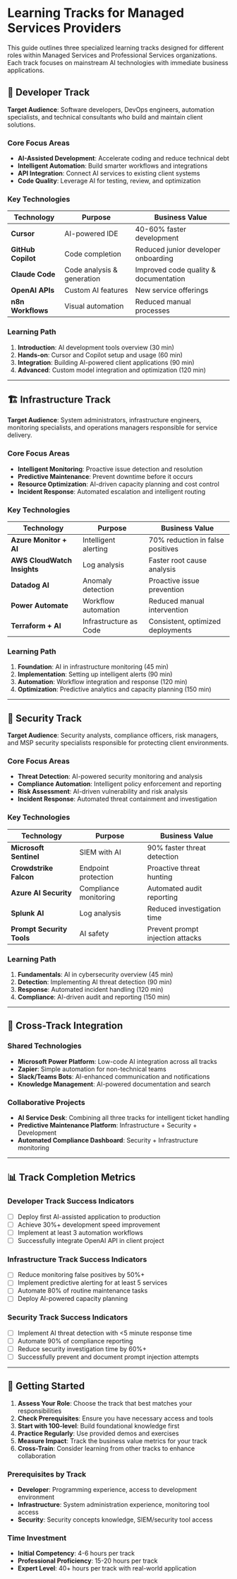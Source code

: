 # Learning Tracks for Managed Services Providers

This guide outlines three specialized learning tracks designed for different roles within Managed Services and Professional Services organizations. Each track focuses on mainstream AI technologies with immediate business applications.

## 🔧 Developer Track

**Target Audience**: Software developers, DevOps engineers, automation specialists, and technical consultants who build and maintain client solutions.

### Core Focus Areas
- **AI-Assisted Development**: Accelerate coding and reduce technical debt
- **Intelligent Automation**: Build smarter workflows and integrations  
- **API Integration**: Connect AI services to existing client systems
- **Code Quality**: Leverage AI for testing, review, and optimization

### Key Technologies
| Technology | Purpose | Business Value |
|------------|---------|----------------|
| **Cursor** | AI-powered IDE | 40-60% faster development |
| **GitHub Copilot** | Code completion | Reduced junior developer onboarding |
| **Claude Code** | Code analysis & generation | Improved code quality & documentation |
| **OpenAI APIs** | Custom AI features | New service offerings |
| **n8n Workflows** | Visual automation | Reduced manual processes |

### Learning Path
1. **Introduction**: AI development tools overview (30 min)
2. **Hands-on**: Cursor and Copilot setup and usage (60 min)
3. **Integration**: Building AI-powered client applications (90 min)
4. **Advanced**: Custom model integration and optimization (120 min)

---

## 🏗️ Infrastructure Track  

**Target Audience**: System administrators, infrastructure engineers, monitoring specialists, and operations managers responsible for service delivery.

### Core Focus Areas
- **Intelligent Monitoring**: Proactive issue detection and resolution
- **Predictive Maintenance**: Prevent downtime before it occurs
- **Resource Optimization**: AI-driven capacity planning and cost control
- **Incident Response**: Automated escalation and intelligent routing

### Key Technologies
| Technology | Purpose | Business Value |
|------------|---------|----------------|
| **Azure Monitor + AI** | Intelligent alerting | 70% reduction in false positives |
| **AWS CloudWatch Insights** | Log analysis | Faster root cause analysis |
| **Datadog AI** | Anomaly detection | Proactive issue prevention |
| **Power Automate** | Workflow automation | Reduced manual intervention |
| **Terraform + AI** | Infrastructure as Code | Consistent, optimized deployments |

### Learning Path
1. **Foundation**: AI in infrastructure monitoring (45 min)
2. **Implementation**: Setting up intelligent alerts (90 min)
3. **Automation**: Workflow integration and response (120 min)
4. **Optimization**: Predictive analytics and capacity planning (150 min)

---

## 🔐 Security Track

**Target Audience**: Security analysts, compliance officers, risk managers, and MSP security specialists responsible for protecting client environments.

### Core Focus Areas
- **Threat Detection**: AI-powered security monitoring and analysis
- **Compliance Automation**: Intelligent policy enforcement and reporting
- **Risk Assessment**: AI-driven vulnerability and risk analysis
- **Incident Response**: Automated threat containment and investigation

### Key Technologies
| Technology | Purpose | Business Value |
|------------|---------|----------------|
| **Microsoft Sentinel** | SIEM with AI | 90% faster threat detection |
| **Crowdstrike Falcon** | Endpoint protection | Proactive threat hunting |
| **Azure AI Security** | Compliance monitoring | Automated audit reporting |
| **Splunk AI** | Log analysis | Reduced investigation time |
| **Prompt Security Tools** | AI safety | Prevent prompt injection attacks |

### Learning Path
1. **Fundamentals**: AI in cybersecurity overview (45 min)
2. **Detection**: Implementing AI threat detection (90 min)
3. **Response**: Automated incident handling (120 min)
4. **Compliance**: AI-driven audit and reporting (150 min)

---

## 🎯 Cross-Track Integration

### Shared Technologies
- **Microsoft Power Platform**: Low-code AI integration across all tracks
- **Zapier**: Simple automation for non-technical teams
- **Slack/Teams Bots**: AI-enhanced communication and notifications
- **Knowledge Management**: AI-powered documentation and search

### Collaborative Projects
- **AI Service Desk**: Combining all three tracks for intelligent ticket handling
- **Predictive Maintenance Platform**: Infrastructure + Security + Development
- **Automated Compliance Dashboard**: Security + Infrastructure monitoring

---

## 📊 Track Completion Metrics

### Developer Track Success Indicators
- [ ] Deploy first AI-assisted application to production
- [ ] Achieve 30%+ development speed improvement
- [ ] Implement at least 3 automation workflows
- [ ] Successfully integrate OpenAI API in client project

### Infrastructure Track Success Indicators  
- [ ] Reduce monitoring false positives by 50%+
- [ ] Implement predictive alerting for at least 5 services
- [ ] Automate 80% of routine maintenance tasks
- [ ] Deploy AI-powered capacity planning

### Security Track Success Indicators
- [ ] Implement AI threat detection with <5 minute response time
- [ ] Automate 90% of compliance reporting
- [ ] Reduce security investigation time by 60%+
- [ ] Successfully prevent and document prompt injection attempts

---

## 🚀 Getting Started

1. **Assess Your Role**: Choose the track that best matches your responsibilities
2. **Check Prerequisites**: Ensure you have necessary access and tools
3. **Start with 100-level**: Build foundational knowledge first
4. **Practice Regularly**: Use provided demos and exercises
5. **Measure Impact**: Track the business value metrics for your track
6. **Cross-Train**: Consider learning from other tracks to enhance collaboration

### Prerequisites by Track
- **Developer**: Programming experience, access to development environment
- **Infrastructure**: System administration experience, monitoring tool access  
- **Security**: Security concepts knowledge, SIEM/security tool access

### Time Investment
- **Initial Competency**: 4-6 hours per track
- **Professional Proficiency**: 15-20 hours per track  
- **Expert Level**: 40+ hours per track with real-world application

